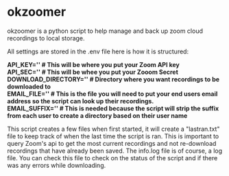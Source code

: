 # okzoomer
okzoomer is a python script to help manage and back up zoom cloud recordings to local storage.

All settings are stored in the .env file here is how it is structured:


**API_KEY='' # This will be where you put your Zoom API key\
API_SEC='' # This will be whee you put your Zooom Secret\
DOWNLOAD_DIRECTORY='' # Directory where you want recordings to be downloaded to\
EMAIL_FILE='' # This is the file you will need to put your end users email address so the script can look up their recordings.\
EMAIL_SUFFIX='' # This is needed because the script will strip the suffix from each user to create a directory based on their user name**

This script creates a few files when first started, it will create a "lastran.txt" file to keep track of when the last time the script is ran. This is important to query Zoom's api to get the most current recordings and not re-download recordings that have already been saved. The info.log file is of course, a log file. You can check this file to check on the status of the script and if there was any errors while downloading.

